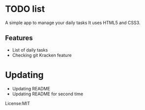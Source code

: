# TODO list
A simple app to manage your daily tasks
It uses HTML5 and CSS3.

## Features ##
* List of daily tasks
* Checking git Kracken feature

# Updating
* Updating README
* Updating README for second time

License:MIT


